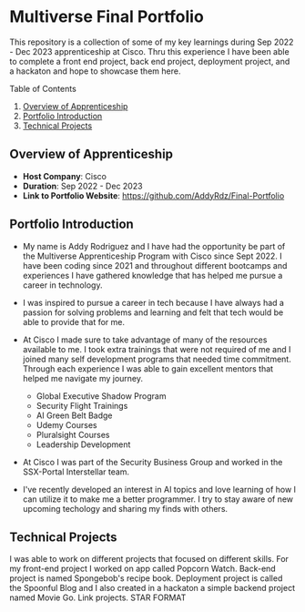 # Multiverse Final Portfolio

This repository is a collection of some of my key learnings during Sep 2022 - Dec 2023 apprenticeship at Cisco. Thru this experience I have been able to complete a front end project, back end project, deployment project, and a hackaton and hope to showcase them here. 

<summary>Table of Contents</summary>
<ol>
<li><a href= "#overview of apprenticeship">Overview of Apprenticeship</a></li>
<li><a href= "#portfolio introduction">Portfolio Introduction</a></li>
<li><a href= "#technical projects">Technical Projects</a></li>
</ol>

## Overview of Apprenticeship
- **Host Company**: Cisco
- **Duration**: Sep 2022 - Dec 2023
- **Link to Portfolio Website**: https://github.com/AddyRdz/Final-Portfolio

## Portfolio Introduction
- My name is Addy Rodriguez and I have had the opportunity be part of the Multiverse Apprenticeship Program with Cisco since Sept 2022. I have been coding since 2021 and throughout different bootcamps and experiences I have gathered knowledge that has helped me pursue a career in technology. 
- I was inspired to pursue a career in tech because I have always had a passion for solving problems and learning and felt that tech would be able to provide that for me. 
- At Cisco I made sure to take advantage of many of the resources available to me. I took extra trainings that were not required of me and I joined many self development programs that needed time commitment. Through each experience I was able to gain excellent mentors that helped me navigate my journey.
  - Global Executive Shadow Program
  - Security Flight Trainings
  - AI Green Belt Badge
  - Udemy Courses
  - Pluralsight Courses
  - Leadership Development

- At Cisco I was part of the Security Business Group and worked in the SSX-Portal Interstellar team.
- I've recently developed an interest in AI topics and love learning of how I can utilize it to make me a better programmer. I try to stay aware of new upcoming techology and sharing my finds with others.

## Technical Projects
I was able to work on different projects that focused on different skills. For my front-end project I worked on app called Popcorn Watch. Back-end project is named Spongebob's recipe book. Deployment project is called the Spoonful Blog and I also created in a hackaton a simple backend project named Movie Go.
Link projects. STAR FORMAT
